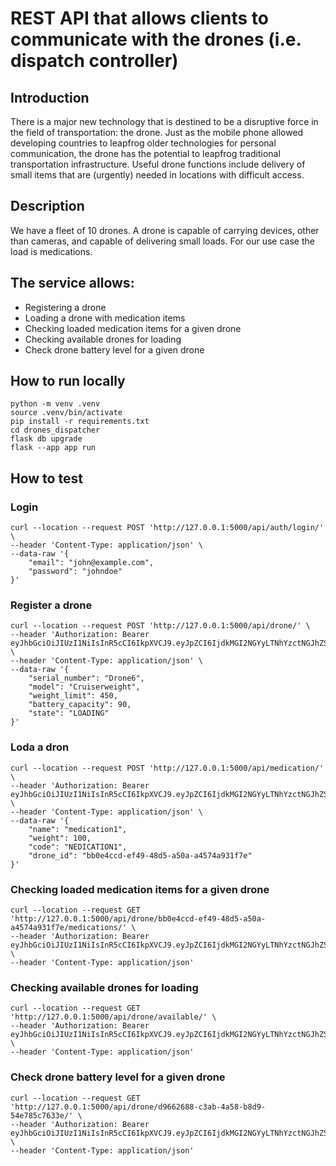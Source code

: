 # REST API that allows clients to communicate with the drones (i.e. dispatch controller)

## Introduction

There is a major new technology that is destined to be a disruptive force in the field of transportation: the
drone. Just as the mobile phone allowed developing countries to leapfrog older technologies for personal
communication, the drone has the potential to leapfrog traditional transportation infrastructure.
Useful drone functions include delivery of small items that are (urgently) needed in locations with difficult
access.

## Description

We have a fleet of 10 drones. A drone is capable of carrying devices, other than cameras, and capable of
delivering small loads. For our use case the load is medications.

## The service allows:
* Registering a drone
* Loading a drone with medication items
* Checking loaded medication items for a given drone
* Checking available drones for loading
* Check drone battery level for a given drone

## How to run locally
```
python -m venv .venv
source .venv/bin/activate
pip install -r requirements.txt
cd drones_dispatcher
flask db upgrade
flask --app app run
```

## How to test

### Login
```
curl --location --request POST 'http://127.0.0.1:5000/api/auth/login/' \
--header 'Content-Type: application/json' \
--data-raw '{
    "email": "john@example.com",
    "password": "johndoe"
}'
```

### Register a drone
```
curl --location --request POST 'http://127.0.0.1:5000/api/drone/' \
--header 'Authorization: Bearer eyJhbGciOiJIUzI1NiIsInR5cCI6IkpXVCJ9.eyJpZCI6IjdkMGI2NGYyLTNhYzctNGJhZS04Mzk3LTU1Y2YwZTU4YWVhMSIsImVtYWlsIjoiam9obkBleGFtcGxlLmNvbSIsInVzZXJuYW1lIjoiam9obmRvZSIsImV4cCI6MTY4MDU0NjA3MX0.m_6VHPJjLomoHRn5L6bK4ksTsb2x5yQ0cSv1VbqPFKY' \
--header 'Content-Type: application/json' \
--data-raw '{
    "serial_number": "Drone6",
    "model": "Cruiserweight",
    "weight_limit": 450,
    "battery_capacity": 90,
    "state": "LOADING"
}'
```

### Loda a dron
```
curl --location --request POST 'http://127.0.0.1:5000/api/medication/' \
--header 'Authorization: Bearer eyJhbGciOiJIUzI1NiIsInR5cCI6IkpXVCJ9.eyJpZCI6IjdkMGI2NGYyLTNhYzctNGJhZS04Mzk3LTU1Y2YwZTU4YWVhMSIsImVtYWlsIjoiam9obkBleGFtcGxlLmNvbSIsInVzZXJuYW1lIjoiam9obmRvZSIsImV4cCI6MTY4MDU0NjA3MX0.m_6VHPJjLomoHRn5L6bK4ksTsb2x5yQ0cSv1VbqPFKY' \
--header 'Content-Type: application/json' \
--data-raw '{
    "name": "medication1",
    "weight": 100,
    "code": "NEDICATION1",
    "drone_id": "bb0e4ccd-ef49-48d5-a50a-a4574a931f7e"
}'
```

### Checking loaded medication items for a given drone
```
curl --location --request GET 'http://127.0.0.1:5000/api/drone/bb0e4ccd-ef49-48d5-a50a-a4574a931f7e/medications/' \
--header 'Authorization: Bearer eyJhbGciOiJIUzI1NiIsInR5cCI6IkpXVCJ9.eyJpZCI6IjdkMGI2NGYyLTNhYzctNGJhZS04Mzk3LTU1Y2YwZTU4YWVhMSIsImVtYWlsIjoiam9obkBleGFtcGxlLmNvbSIsInVzZXJuYW1lIjoiam9obmRvZSIsImV4cCI6MTY4MDU0NjA3MX0.m_6VHPJjLomoHRn5L6bK4ksTsb2x5yQ0cSv1VbqPFKY' \
--header 'Content-Type: application/json'
```

### Checking available drones for loading
```
curl --location --request GET 'http://127.0.0.1:5000/api/drone/available/' \
--header 'Authorization: Bearer eyJhbGciOiJIUzI1NiIsInR5cCI6IkpXVCJ9.eyJpZCI6IjdkMGI2NGYyLTNhYzctNGJhZS04Mzk3LTU1Y2YwZTU4YWVhMSIsImVtYWlsIjoiam9obkBleGFtcGxlLmNvbSIsInVzZXJuYW1lIjoiam9obmRvZSIsImV4cCI6MTY4MDU0NjA3MX0.m_6VHPJjLomoHRn5L6bK4ksTsb2x5yQ0cSv1VbqPFKY' \
--header 'Content-Type: application/json'
```

### Check drone battery level for a given drone
```
curl --location --request GET 'http://127.0.0.1:5000/api/drone/d9662688-c3ab-4a58-b8d9-54e785c7633e/' \
--header 'Authorization: Bearer eyJhbGciOiJIUzI1NiIsInR5cCI6IkpXVCJ9.eyJpZCI6IjdkMGI2NGYyLTNhYzctNGJhZS04Mzk3LTU1Y2YwZTU4YWVhMSIsImVtYWlsIjoiam9obkBleGFtcGxlLmNvbSIsInVzZXJuYW1lIjoiam9obmRvZSIsImV4cCI6MTY4MDU0NjA3MX0.m_6VHPJjLomoHRn5L6bK4ksTsb2x5yQ0cSv1VbqPFKY' \
--header 'Content-Type: application/json'
```
